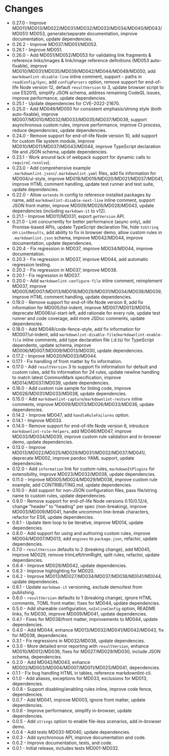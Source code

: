 # Changes

- 0.27.0 - Improve MD011/MD013/MD022/MD031/MD032/MD033/MD034/MD040/MD043/MD051/
           MD053, generate/separate documentation, improve documentation, update
           dependencies.
- 0.26.2 - Improve MD037/MD051/MD053.
- 0.26.1 - Improve MD051.
- 0.26.0 - Add MD051/MD052/MD053 for validating link fragments & reference
           links/images & link/image reference definitions (MD053 auto-fixable),
           improve MD010/MD031/MD035/MD039/MD042/MD044/MD049/MD050, add
           `markdownlint-disable-line` inline comment, support `~` paths in
           `readConfig/Sync`, add `configParsers` option, remove support for
           end-of-life Node version 12, default `resultVersion` to 3, update
           browser script to use ES2015, simplify JSON schema, address remaining
           CodeQL issues, improve performance, update dependencies.
- 0.25.1 - Update dependencies for CVE-2022-21670.
- 0.25.0 - Add MD049/MD050 for consistent emphasis/strong style (both
           auto-fixable), improve MD007/MD010/MD032/MD033/MD035/MD037/MD039,
           support asynchronous custom rules, improve performance, improve CI
           process, reduce dependencies, update dependencies.
- 0.24.0 - Remove support for end-of-life Node version 10, add support for
           custom file system module, improve MD010/MD011/MD037/MD043/MD044,
           improve TypeScript declaration file and JSON schema, update
           dependencies.
- 0.23.1 - Work around lack of webpack support for dynamic calls to
           `require`(`.resolve`).
- 0.23.0 - Add comprehensive example `.markdownlint.jsonc`/`.markdownlint.yaml`
           files, add fix information for MD004/ul-style, improve
           MD018/MD019/MD020/MD021/MD037/MD041, improve HTML comment handling,
           update test runner and test suite, update dependencies.
- 0.22.0 - Allow `extends` in config to reference installed packages by name,
           add `markdownlint-disable-next-line` inline comment, support JSON
           front matter, improve MD009/MD026/MD028/MD043, update dependencies
           (including `markdown-it` to v12).
- 0.21.1 - Improve MD011/MD031, export `getVersion` API.
- 0.21.0 - Lint concurrently for better performance (async only), add
           Promise-based APIs, update TypeScript declaration file, hide
           `toString` on `LintResults`, add ability to fix in browser demo,
           allow custom rules in `.markdownlint.json` schema, improve
           MD042/MD044, improve documentation, update dependencies.
- 0.20.4 - Fix regression in MD037, improve MD034/MD044, improve
           documentation.
- 0.20.3 - Fix regression in MD037, improve MD044, add automatic regression
           testing.
- 0.20.2 - Fix regression in MD037, improve MD038.
- 0.20.1 - Fix regression in MD037.
- 0.20.0 - Add `markdownlint-configure-file` inline comment, reimplement MD037,
           improve MD005/MD007/MD013/MD018/MD029/MD031/MD034/MD038/MD039,
           improve HTML comment handling, update dependencies.
- 0.19.0 - Remove support for end-of-life Node version 8, add fix information
           for MD005/list-indent, improve MD007/MD013/MD014, deprecate
           MD006/ul-start-left, add rationale for every rule, update test runner
           and code coverage, add more JSDoc comments, update dependencies.
- 0.18.0 - Add MD048/code-fence-style, add fix information for MD007/ul-indent,
           add `markdownlint-disable-file`/`markdownlint-enable-file` inline
           comments, add type declaration file (.d.ts) for TypeScript
           dependents, update schema, improve MD006/MD007/MD009/MD013/MD030,
           update dependencies.
- 0.17.2 - Improve MD020/MD033/MD044.
- 0.17.1 - Fix handling of front matter by fix information.
- 0.17.0 - Add `resultVersion` 3 to support fix information for default and
           custom rules, add fix information for 24 rules, update newline
           handling to match latest CommonMark specification, improve
           MD014/MD037/MD039, update dependencies.
- 0.16.0 - Add custom rule sample for linting code, improve
           MD026/MD031/MD033/MD038, update dependencies.
- 0.15.0 - Add `markdownlint-capture`/`markdownlint-restore` inline comments,
           improve MD009/MD013/MD026/MD033/MD036, update dependencies.
- 0.14.2 - Improve MD047, add `handleRuleFailures` option.
- 0.14.1 - Improve MD033.
- 0.14.0 - Remove support for end-of-life Node version 6, introduce
           `markdownlint-rule-helpers`, add MD046/MD047, improve
           MD033/MD034/MD039, improve custom rule validation and in-browser
           demo, update dependencies.
- 0.13.0 - Improve MD013/MD022/MD025/MD029/MD031/MD032/MD037/MD041/, deprecate
           MD002, improve pandoc YAML support, update dependencies.
- 0.12.0 - Add `information` link for custom rules, `markdownItPlugins` for
           extensibility, improve MD023/MD032/MD038, update dependencies.
- 0.11.0 - Improve MD005/MD024/MD029/MD038, improve custom rule example, add
           CONTRIBUTING.md, update dependencies.
- 0.10.0 - Add support for non-JSON configuration files, pass file/string name
          to custom rules, update dependencies.
- 0.9.0 - Remove support for end-of-life Node versions 0.10/0.12/4, change
          "header" to "heading" per spec (non-breaking), improve
          MD003/MD009/MD041, handle uncommon line-break characters, refactor for
          ES6, update dependencies.
- 0.8.1 - Update item loop to be iterative, improve MD014, update
          dependencies.
- 0.8.0 - Add support for using and authoring custom rules, improve
          MD004/MD007/MD013, add `engines` to `package.json`, refactor, update
          dependencies.
- 0.7.0 - `resultVersion` defaults to 2 (breaking change), add MD045, improve
          MD029, remove trimLeft/trimRight, split rules, refactor, update
          dependencies.
- 0.6.4 - Improve MD029/MD042, update dependencies.
- 0.6.3 - Improve highlighting for MD020.
- 0.6.2 - Improve MD013/MD027/MD034/MD037/MD038/MD041/MD044, update
          dependencies.
- 0.6.1 - Update `markdown-it` versioning, exclude demo/test from publishing.
- 0.6.0 - `resultVersion` defaults to 1 (breaking change), ignore HTML comments,
          TOML front matter, fixes for MD044, update dependencies.
- 0.5.0 - Add shareable configuration, `noInlineConfig` option, README links,
          fix MD030, improve MD009/MD041, update dependencies.
- 0.4.1 - Fixes for MD038/front matter, improvements to MD044, update
          dependencies.
- 0.4.0 - Add MD044, enhance MD013/MD032/MD041/MD042/MD043, fix for MD038,
          dependencies.
- 0.3.1 - Fix regressions in MD032/MD038, update dependencies.
- 0.3.0 - More detailed error reporting with `resultVersion`, enhance
          MD010/MD012/MD036, fixes for MD027/MD029/MD030, include JSON schema,
          dependencies.
- 0.2.0 - Add MD042/MD043, enhance MD002/MD003/MD004/MD007/MD011/MD025/MD041,
          dependencies.
- 0.1.1 - Fix bug handling HTML in tables, reference markdownlint-cli.
- 0.1.0 - Add aliases, exceptions for MD033, exclusions for MD013, dependencies.
- 0.0.8 - Support disabling/enabling rules inline, improve code fence,
          dependencies.
- 0.0.7 - Add MD041, improve MD003, ignore front matter, update dependencies.
- 0.0.6 - Improve performance, simplify in-browser, update dependencies.
- 0.0.5 - Add `strings` option to enable file-less scenarios, add in-browser
          demo.
- 0.0.4 - Add tests MD033-MD040, update dependencies.
- 0.0.3 - Add synchronous API, improve documentation and code.
- 0.0.2 - Improve documentation, tests, and code.
- 0.0.1 - Initial release, includes tests MD001-MD032.
